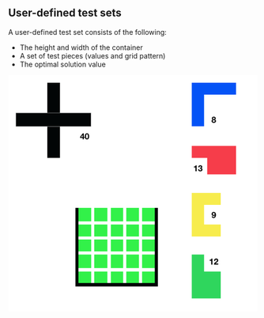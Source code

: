 ## User-defined test sets

A user-defined test set consists of the following:

- The height and width of the container
- A set of test pieces (values and grid pattern)
- The optimal solution value

![User-defined test set](https://github.com/tevye/Tetris-inspired-knapsack-problem-testing-facility/blob/master/userDefinedxcf.png)

